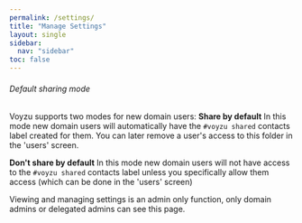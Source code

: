 ```yaml
---
permalink: /settings/
title: "Manage Settings"
layout: single
sidebar:
  nav: "sidebar"
toc: false
---
```

###### Default sharing mode
Voyzu supports two modes for new domain users:
**Share by default**
In this mode new domain users will automatically have the
<code>#voyzu shared</code> contacts label
 created for them. You can later remove a user's access to this folder in the 'users' screen.

**Don't share by default**
In this mode new domain users will not have access to the
<code>#voyzu shared</code> contacts label
unless you specifically allow them access (which can be done in the 'users' screen)

Viewing and managing settings is an admin only function, only domain admins
or delegated admins can see this page.
